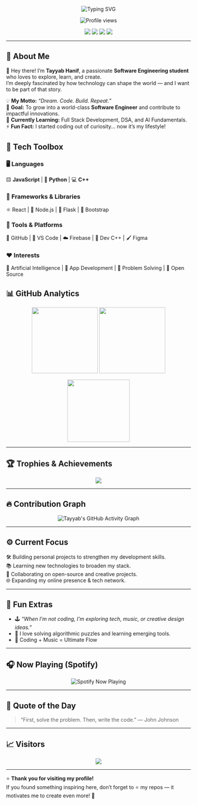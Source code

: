 <!-- Header Banner -->
<p align="center">
  <img src="https://readme-typing-svg.demolab.com?font=Poppins&size=26&duration=3000&pause=800&color=7F52FF&center=true&vCenter=true&width=800&lines=Hey%2C+I'm+Tayyab+Hanif!+👋;Software+Engineering+Student+💻;Passionate+Developer+🚀;Dreaming+Big+%26+Building+Bold+💡" alt="Typing SVG">
</p>

<!-- Profile Views -->
<p align="center">
  <img src="https://komarev.com/ghpvc/?username=TayyabHanif11&label=Profile+Views&color=7F52FF&style=for-the-badge" alt="Profile views" />
</p>

<!-- Social Badges -->
<p align="center">
  <a href="https://github.com/TayyabHanif11"><img src="https://img.shields.io/badge/GitHub-000000?style=for-the-badge&logo=github" /></a>
  <a href="mailto:tayyabhanifawan2@gmail.com"><img src="https://img.shields.io/badge/Gmail-D14836?style=for-the-badge&logo=gmail&logoColor=white" /></a>
  <a href="https://x.com/TayyabHanif65"><img src="https://img.shields.io/badge/Twitter-1DA1F2?style=for-the-badge&logo=x" /></a>
  <a href="https://www.instagram.com/thetayyabhanif/"><img src="https://img.shields.io/badge/Instagram-E4405F?style=for-the-badge&logo=instagram&logoColor=white" /></a>
</p>

---

## 🧠 **About Me**

👋 Hey there! I’m **Tayyab Hanif**, a passionate **Software Engineering student** who loves to explore, learn, and create.  
I’m deeply fascinated by how technology can shape the world — and I want to be part of that story.  

💡 **My Motto:** _“Dream. Code. Build. Repeat.”_  
🎯 **Goal:** To grow into a world-class **Software Engineer** and contribute to impactful innovations.  
🌱 **Currently Learning:** Full Stack Development, DSA, and AI Fundamentals.  
⚡ **Fun Fact:** I started coding out of curiosity... now it’s my lifestyle!

## 🧰 **Tech Toolbox**

### 🖥️ Languages
🟨 **JavaScript** | 🐍 **Python** | 💻 **C++**

### 🧠 Frameworks & Libraries
⚛️ React | 🌿 Node.js | 🐍 Flask | 🎨 Bootstrap  

### 🧩 Tools & Platforms
🧰 GitHub | 🧩 VS Code | ☁️ Firebase | 🔧 Dev C++ | 🖌️ Figma  

### ❤️ Interests
🤖 Artificial Intelligence | 📱 App Development | 🧮 Problem Solving | 🧭 Open Source



## 📊 **GitHub Analytics**

<p align="center">
  <img src="https://github-readme-stats.vercel.app/api?username=TayyabHanif11&show_icons=true&hide_border=true&theme=tokyonight&title_color=7F52FF&icon_color=7F52FF" height="180em" />
  <img src="https://github-readme-streak-stats.herokuapp.com/?user=TayyabHanif11&theme=tokyonight&hide_border=true&ring=7F52FF&fire=7F52FF&currStreakLabel=7F52FF" height="180em" />
</p>

<p align="center">
  <img src="https://github-readme-stats.vercel.app/api/top-langs/?username=TayyabHanif11&layout=compact&theme=tokyonight&hide_border=true&title_color=7F52FF" height="170em" />
</p>

---

## 🏆 **Trophies & Achievements**

<p align="center">
  <img src="https://github-profile-trophy.vercel.app/?username=TayyabHanif11&theme=radical&no-frame=true&margin-w=15&margin-h=15&column=5" />
</p>

---

## 🔥 **Contribution Graph**

<p align="center">
  <img src="https://github-readme-activity-graph.vercel.app/graph?username=TayyabHanif11&theme=tokyo-night&bg_color=0D1117&color=7F52FF&line=7F52FF&point=FFFFFF&hide_border=true" alt="Tayyab's GitHub Activity Graph" />
</p>

---

## ⚙️ **Current Focus**

🛠 Building personal projects to strengthen my development skills.  
📚 Learning new technologies to broaden my stack.  
🤝 Collaborating on open-source and creative projects.  
🌐 Expanding my online presence & tech network.

---

## 🧩 **Fun Extras**

- 🕹️ _“When I’m not coding, I’m exploring tech, music, or creative design ideas.”_  
- 🧠 I love solving algorithmic puzzles and learning emerging tools.  
- 🎵 Coding + Music = Ultimate Flow  

---

## 🎧 **Now Playing (Spotify)**

<p align="center">
  <img src="https://spotify-github-profile.vercel.app/api/view?uid=31xkcm2cz3ddt3m2xdh7gehy4gyi&cover_image=true&theme=novatorem&show_offline=false&background_color=121212&bar_color=7F52FF&bar_color_cover=false" alt="Spotify Now Playing" />
</p>

---

## 💬 **Quote of the Day**
> “First, solve the problem. Then, write the code.” — John Johnson

---

## 📈 **Visitors**
<p align="center">
  <img src="https://profile-counter.glitch.me/TayyabHanif11/count.svg" />
</p>

---

⭐ **Thank you for visiting my profile!**  
If you found something inspiring here, don’t forget to ⭐ my repos — it motivates me to create even more! 🚀
